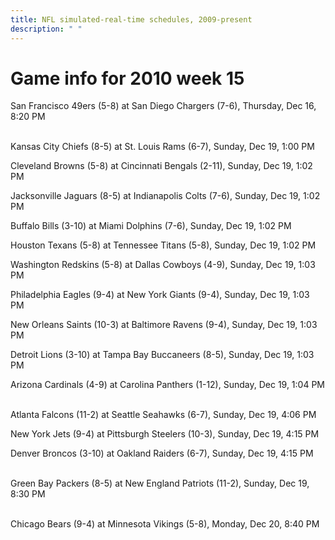```yaml
---
title: NFL simulated-real-time schedules, 2009-present
description: " "
---
```


# Game info for 2010 week 15

San Francisco 49ers (5-8) at San Diego Chargers (7-6), Thursday, Dec 16, 8:20 PM

<br/>Kansas City Chiefs (8-5) at St. Louis Rams (6-7), Sunday, Dec 19, 1:00 PM

Cleveland Browns (5-8) at Cincinnati Bengals (2-11), Sunday, Dec 19, 1:02 PM

Jacksonville Jaguars (8-5) at Indianapolis Colts (7-6), Sunday, Dec 19, 1:02 PM

Buffalo Bills (3-10) at Miami Dolphins (7-6), Sunday, Dec 19, 1:02 PM

Houston Texans (5-8) at Tennessee Titans (5-8), Sunday, Dec 19, 1:02 PM

Washington Redskins (5-8) at Dallas Cowboys (4-9), Sunday, Dec 19, 1:03 PM

Philadelphia Eagles (9-4) at New York Giants (9-4), Sunday, Dec 19, 1:03 PM

New Orleans Saints (10-3) at Baltimore Ravens (9-4), Sunday, Dec 19, 1:03 PM

Detroit Lions (3-10) at Tampa Bay Buccaneers (8-5), Sunday, Dec 19, 1:03 PM

Arizona Cardinals (4-9) at Carolina Panthers (1-12), Sunday, Dec 19, 1:04 PM

<br/>Atlanta Falcons (11-2) at Seattle Seahawks (6-7), Sunday, Dec 19, 4:06 PM

New York Jets (9-4) at Pittsburgh Steelers (10-3), Sunday, Dec 19, 4:15 PM

Denver Broncos (3-10) at Oakland Raiders (6-7), Sunday, Dec 19, 4:15 PM

<br/>Green Bay Packers (8-5) at New England Patriots (11-2), Sunday, Dec 19, 8:30 PM

<br/>Chicago Bears (9-4) at Minnesota Vikings (5-8), Monday, Dec 20, 8:40 PM

